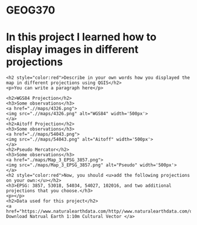 # GEOG370
<!DOCTYPE html>
<html lang="en">
<head>
    <meta charset="UTF-8">
    <meta name="viewport" content="width=device-width, initial-scale=1.0">
    <title>Projections</title>
</head>
<body>
    <h1>In this project I learned how to display images in different projections</h1>
    
    <h2 style="color:red">Describe in your own words how you displayed the map in different projections using QGIS</h2>
    <p>You can write a paragraph here</p>
    
    <h2>WGS84 Projection</h2>
    <h3>Some observations</h3>
    <a href=".//maps/4326.png">
    <img src=".//maps/4326.png" alt="WGS84" width='500px'>
    </a>
    <h2>Aitoff Projection</h2>
    <h3>Some observations</h3>
    <a href=".//maps/54043.png">
    <img src=".//maps/54043.png" alt="Aitoff" width='500px'>
    </a>
    <h2>Pseudo Mercator</h2>
    <h3>Some observations</h3>
    <a href="./maps/Map_3_EPSG_3857.png">
    <img src="./maps/Map_3_EPSG_3857.png" alt="Pseudo" width='500px'>
    </a>
    <h2 style="color:red">Now, you should <u>add the following projections on your own:</u></h2>
    <h3>EPSG: 3857, 53018, 54034, 54027, 102016, and two additional projections that you choose.</h3>
    <p></p>
    <h2>Data used for this project</h2>
    <a href="https://www.naturalearthdata.com/http//www.naturalearthdata.com/download/10m/cultural/ne_10m_admin_0_countries.zip"> Download Natrual Earth 1:10m Cultural Vector </a>
</body>
</html>